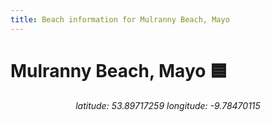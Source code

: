 ```yaml
---
title: Beach information for Mulranny Beach, Mayo
---
```

# Mulranny Beach, Mayo 🟦

<div align="center"><i>latitude: 53.89717259 longitude: -9.78470115</i></div>